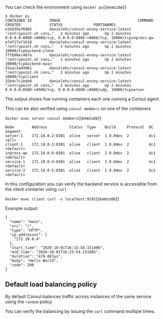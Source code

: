 You can check the environment using `docker ps`{{execute}}

```
$ docker ps
CONTAINER ID        IMAGE                                   COMMAND                  CREATED             STATUS              PORTSNAMES
e3e039a76965        danielehc/consul-envoy-service:latest   "/entrypoint.sh cons…"   2 minutes ago       Up 2 minutes        0.0.0.0:8080->8080/tcp, 0.0.0.0:8888->8888/tcp, 10000/tcpingress-gw
e7af27a71618        danielehc/consul-envoy-service:latest   "/entrypoint.sh cons…"   2 minutes ago       Up 2 minutes        10000/tcpbackend-clone
7ffb98ec487a        danielehc/consul-envoy-service:latest   "/entrypoint.sh cons…"   2 minutes ago       Up 2 minutes        10000/tcpbackend-main
25aac3ad4961        danielehc/consul-envoy-service:latest   "/entrypoint.sh cons…"   2 minutes ago       Up 2 minutes        10000/tcpclient
32b4c7c2ede8        danielehc/consul-envoy-service:latest   "/entrypoint.sh cons…"   2 minutes ago       Up 2 minutes        0.0.0.0:8500->8500/tcp, 0.0.0.0:8600->8600/udp, 10000/tcpserver
```

The output shows five running containers each one running a Consul agent.

This can be also verified using `consul members` on one of the containers

`docker exec server consul members`{{execute}}

```
Node        Address          Status  Type    Build     Protocol  DC   Segment
server-1    172.18.0.2:8301  alive   server  1.9.0dev  2         dc1  <all>
client-1    172.18.0.3:8301  alive   client  1.9.0dev  2         dc1  <default>
ingress-gw  172.18.0.6:8301  alive   client  1.9.0dev  2         dc1  <default>
service-1   172.18.0.4:8301  alive   client  1.9.0dev  2         dc1  <default>
service-2   172.18.0.5:8301  alive   client  1.9.0dev  2         dc1  <default>
```

In this configuration you can verify the backend service is accessible from the client container using `curl`

`docker exec client curl -s localhost:9192`{{execute}}

Example output:

```
{
  "name": "main",
  "uri": "/",
  "type": "HTTP",
  "ip_addresses": [
    "172.18.0.4"
  ],
  "start_time": "2020-10-01T16:15:54.151406",
  "end_time": "2020-10-01T16:15:54.151885",
  "duration": "478.867µs",
  "body": "Hello World",
  "code": 200
}
```

## Default load balancing policy

By default Consul balances traffic across instances of the same service using the `random` policy.

You can verify the balancing by issuing the `curl` command multiple times. 